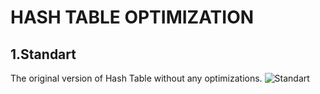 HASH TABLE OPTIMIZATION
=======================
1.Standart
---------------
The original version of Hash Table without any optimizations.
![Standart](https://github.com/egor79k/C/tree/master/Hash_table_class/HT_optimisation/Description/1_Standart.png)
